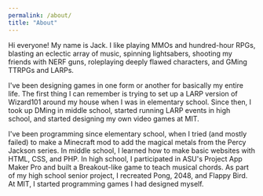 ```yaml
---
permalink: /about/
title: "About"
---
```

Hi everyone! My name is Jack. I like playing MMOs and hundred-hour RPGs, blasting an eclectic array of music, spinning lightsabers, shooting my friends with NERF guns, roleplaying deeply flawed characters, and GMing TTRPGs and LARPs.

I've been designing games in one form or another for basically my entire life. The first thing I can remember is trying to set up a LARP version of Wizard101 around my house when I was in elementary school. Since then, I took up DMing in middle school, started running LARP events in high school, and started designing my own video games at MIT.

I've been programming since elementary school, when I tried (and mostly failed) to make a Minecraft mod to add the magical metals from the Percy Jackson series. In middle school, I learned how to make basic websites with HTML, CSS, and PHP. In high school, I participated in ASU's Project App Maker Pro and built a Breakout-like game to teach musical chords. As part of my high school senior project, I recreated Pong, 2048, and Flappy Bird. At MIT, I started programming games I had designed myself.
